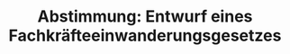 ---
abstimmung:
  abstimmung: 2
  bundestagssitzung: 105
  datum: 7. Juni 2019
  legislaturperiode: 19
categories:
- Todo
data:
- title: Abstimmungsergebnis 20190607_2-data.pdf
  url: /res/2021-btw/abstimmungsergebnisse/20190607_2-data.pdf
- title: Abstimmungsergebnis 20190607_2_xls-data.xls
  url: /res/2021-btw/abstimmungsergebnisse/20190607_2_xls-data.xls
- title: Abstimmungsergebnis 20190607_2_xls-datacsv
  url: /res/2021-btw/abstimmungsergebnisse/csv/20190607_2_xls-datacsv
documents:
- local: /res/2021-btw/drucksachen/08285.pdf
  title: Drucksache 19/08285
  url: https://dip21.bundestag.de/dip21/btd/19/082/1908285.pdf
- local: /res/2021-btw/drucksachen/10714.pdf
  title: Drucksache 19/10714
  url: https://dip21.bundestag.de/dip21/btd/19/107/1910714.pdf
ergebnis:
  AfD:
    enthaltung: 0
    gesamt: 91
    ja: 0
    nein: 75
    nichtabgegeben: 16
    ungueltig: 0
  Bündnis 90/Die Grünen:
    enthaltung: 0
    gesamt: 67
    ja: 0
    nein: 60
    nichtabgegeben: 7
    ungueltig: 0
  Die Linke:
    enthaltung: 0
    gesamt: 69
    ja: 0
    nein: 60
    nichtabgegeben: 9
    ungueltig: 0
  FDP:
    enthaltung: 0
    gesamt: 80
    ja: 0
    nein: 62
    nichtabgegeben: 18
    ungueltig: 0
  cdu/csu:
    enthaltung: 0
    gesamt: 246
    ja: 231
    nein: 0
    nichtabgegeben: 15
    ungueltig: 0
  file: 20190607_2_xls-data.xls
  fraktionslos:
    enthaltung: 0
    gesamt: 4
    ja: 1
    nein: 0
    nichtabgegeben: 3
    ungueltig: 0
  spd:
    enthaltung: 0
    gesamt: 152
    ja: 137
    nein: 0
    nichtabgegeben: 15
    ungueltig: 0
layout: abstimmung
links:
- title: Link zu bundestag.de
  url: https://www.bundestag.de/parlament/plenum/abstimmung/abstimmung?id=608
preview: 'Deutscher Bundestag


  105. Sitzung des Deutschen Bundestages

  am Freitag, 7. Juni 2019


  Endgültiges Ergebnis der Namentlichen Abstimmung Nr. 2


  Gesetzentwurf der Bundesregierung

  Entwurf eines Fachkräfteeinwanderungsgesetzes

  - Drucksachen 19/8285 und 19/10714 -'
tags:
- Todo
title: 'Abstimmung: Entwurf eines Fachkräfteeinwanderungsgesetzes'
---